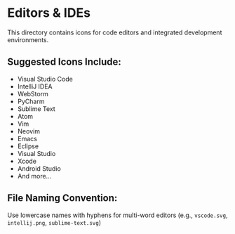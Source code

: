 # Editors & IDEs

This directory contains icons for code editors and integrated development environments.

## Suggested Icons Include:
- Visual Studio Code
- IntelliJ IDEA
- WebStorm
- PyCharm
- Sublime Text
- Atom
- Vim
- Neovim
- Emacs
- Eclipse
- Visual Studio
- Xcode
- Android Studio
- And more...

## File Naming Convention:
Use lowercase names with hyphens for multi-word editors (e.g., `vscode.svg`, `intellij.png`, `sublime-text.svg`)